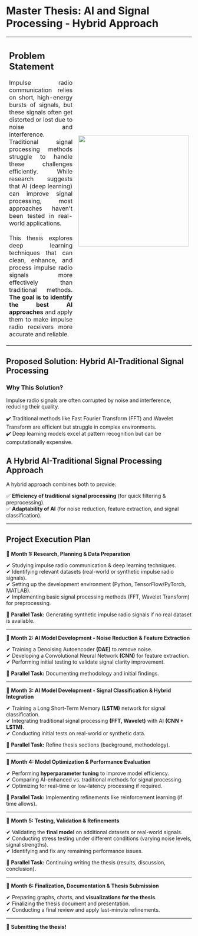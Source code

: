 # Master Thesis: AI and Signal Processing - Hybrid Approach

<div align="center">
  <table>
    <tr>
      <td width="60%">
        <h2>Problem Statement</h2>
        <p align="justify">
          Impulse radio communication relies on short, high-energy bursts of signals, but these signals often get distorted or lost due to noise and interference. 
          Traditional signal processing methods struggle to handle these challenges efficiently. While research suggests that AI (deep learning) can improve signal processing, 
          most approaches haven't been tested in real-world applications.
          <br><br>
          This thesis explores deep learning techniques that can clean, enhance, and process impulse radio signals more effectively than traditional methods. 
          <b>The goal is to identify the best AI approaches</b> and apply them to make impulse radio receivers more accurate and reliable.
        </p>
      </td>
      <td width="40%" align="center">
        <img src="https://camo.githubusercontent.com/130ffc354b6ee3c8c9e506276e598bf4e19ea7950df203dacf6aeee4fc543a50/68747470733a2f2f616e616c7974696373696e6469616d61672e636f6d2f77702d636f6e74656e742f75706c6f6164732f323031382f31322f646576656c6f7065722d6472696262626c652e676966" width="300"/>
      </td>
    </tr>
  </table>
</div>



## Proposed Solution: Hybrid AI-Traditional Signal Processing  

### Why This Solution?  
Impulse radio signals are often corrupted by noise and interference, reducing their quality.  

✔️ Traditional methods like Fast Fourier Transform (FFT) and Wavelet Transform are efficient but struggle in complex environments.  
✔️ Deep learning models excel at pattern recognition but can be computationally expensive.  


## A Hybrid AI-Traditional Signal Processing Approach

A hybrid approach combines both to provide:

✅ **Efficiency of traditional signal processing** (for quick filtering & preprocessing).  
✅ **Adaptability of AI** (for noise reduction, feature extraction, and signal classification).  

---

## **Project Execution Plan**

📌 **Month 1: Research, Planning & Data Preparation**  

✔ Studying impulse radio communication & deep learning techniques.  
✔ Identifying relevant datasets (real-world or synthetic impulse radio signals).  
✔ Setting up the development environment (Python, TensorFlow/PyTorch, MATLAB).  
✔ Implementing basic signal processing methods (FFT, Wavelet Transform) for preprocessing.  

🔄 **Parallel Task:** Generating synthetic impulse radio signals if no real dataset is available.  

---

📌 **Month 2: AI Model Development - Noise Reduction & Feature Extraction**

✔ Training a Denoising Autoencoder **(DAE)** to remove noise.  
✔ Developing a Convolutional Neural Network **(CNN)** for feature extraction.  
✔ Performing initial testing to validate signal clarity improvement.  

🔄 **Parallel Task:** Documenting methodology and initial findings.  

---

📌 **Month 3: AI Model Development - Signal Classification & Hybrid Integration**

✔ Training a Long Short-Term Memory **(LSTM)** network for signal classification.  
✔ Integrating traditional signal processing **(FFT, Wavelet)** with AI **(CNN + LSTM)**.  
✔ Conducting initial tests on real-world or synthetic data.

🔄 **Parallel Task:** Refine thesis sections (background, methodology).  

---

📌 **Month 4: Model Optimization & Performance Evaluation**

✔ Performing **hyperparameter tuning** to improve model efficiency.  
✔ Comparing AI-enhanced vs. traditional methods for signal processing.  
✔ Optimizing for real-time or low-latency processing if required.  

🔄 **Parallel Task:** Implementing refinements like reinforcement learning (if time allows).  

---

📌 **Month 5: Testing, Validation & Refinements**

✔ Validating the **final model** on additional datasets or real-world signals.  
✔ Conducting stress testing under different conditions (varying noise levels, signal strengths).  
✔ Identifying and fix any remaining performance issues.  

🔄 **Parallel Task:** Continuing writing the thesis (results, discussion, conclusion).

---

📌 **Month 6: Finalization, Documentation & Thesis Submission**

✔ Preparing graphs, charts, and **visualizations for the thesis**.  
✔ Finalizing the thesis document and presentation.  
✔ Conducting a final review and apply last-minute refinements.  

---

 🎉 **Submitting the thesis!**


